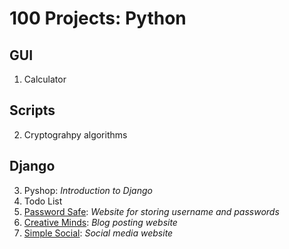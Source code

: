 # 100 Projects: Python

## GUI
1. Calculator

## Scripts
2. Cryptograhpy algorithms

## Django
3. Pyshop: *Introduction to Django*
4. Todo List
5. [Password Safe](https://github.com/RahulBhoir/django-projects/tree/master/password_safe): *Website for storing username and passwords*
6. [Creative Minds](https://github.com/RahulBhoir/Creative-Minds): *Blog posting website*
7. [Simple Social](https://github.com/RahulBhoir/simple-social): *Social media website*
